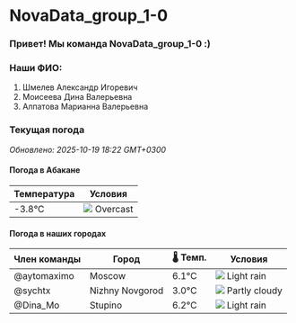 # NovaData_group_1-0
### Привет! Мы команда NovaData_group_1-0 :)

### Наши ФИО:
1. Шмелев Александр Игоревич
2. Моисеева Дина Валерьевна
3. Алпатова Марианна Валерьевна

### Текущая погода
<!-- WEATHER:START -->
_Обновлено: 2025-10-19 18:22 GMT+0300_

#### Погода в Абакане

| Температура | Условия |
|-------------|----------|
| -3.8°C     | ![](https://cdn.weatherapi.com/weather/64x64/night/122.png) Overcast |

#### Погода в наших городах

| Член команды  | Город               | 🌡️ Темп.  | Условия          |
|---------------|---------------------|-----------|--------------------|
| @aytomaximo    | Moscow              |    6.1°C | ![](https://cdn.weatherapi.com/weather/64x64/night/296.png) Light rain   |
| @sychtx        | Nizhny Novgorod     |    3.0°C | ![](https://cdn.weatherapi.com/weather/64x64/night/116.png) Partly cloudy |
| @Dina_Mo       | Stupino             |    6.2°C | ![](https://cdn.weatherapi.com/weather/64x64/night/296.png) Light rain   |

<!-- WEATHER:END -->
